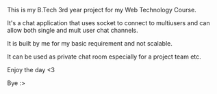 This is my B.Tech 3rd year project for my Web Technology Course.


It's a chat application that uses socket to connect to multiusers and can allow both single and mult user chat channels.


It is built by me for my basic requirement and not scalable.

It can be used as private chat room especially for a project team etc.

Enjoy the day <3

Bye :>
